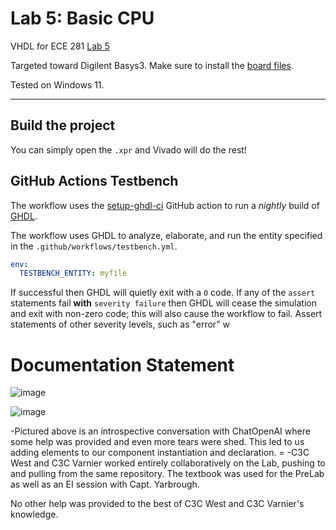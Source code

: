 # Lab 5: Basic CPU

VHDL for ECE 281 [Lab 5](https://usafa-ece.github.io/ece281-book/lab/lab5.html)

Targeted toward Digilent Basys3. Make sure to install the [board files](https://github.com/Xilinx/XilinxBoardStore/tree/2018.2/boards/Digilent/basys3).

Tested on Windows 11.

---

## Build the project

You can simply open the `.xpr` and Vivado will do the rest!

## GitHub Actions Testbench

The workflow uses the [setup-ghdl-ci](https://github.com/ghdl/setup-ghdl-ci) GitHub action
to run a *nightly* build of [GHDL](https://ghdl.github.io/ghdl/).

The workflow uses GHDL to analyze, elaborate, and run the entity specified in the `.github/workflows/testbench.yml`.

```yaml
env:
  TESTBENCH_ENTITY: myfile
```

If successful then GHDL will quietly exit with a `0` code.
If any of the `assert` statements fail **with** `severity failure` then GHDL will cease the simulation and exit with non-zero code; this will also cause the workflow to fail.
Assert statements of other severity levels, such as "error" w



# Documentation Statement

![image](https://github.com/VarnYard/ece281-lab5/assets/142039672/c242516d-a024-41bd-a401-b3050cddeba9)

![image](https://github.com/VarnYard/ece281-lab5/assets/142039672/55afafaf-2c05-4870-86f4-437a175d2720)


-Pictured above is an introspective conversation with ChatOpenAI where some help was provided and even more tears were shed. This led to us adding elements to our component instantiation and declaration. =
-C3C West and C3C Varnier worked entirely collaboratively on the Lab, pushing to and pulling from the same repository. The textbook was used for the PreLab as well as an EI session with Capt. Yarbrough. 

No other help was provided to the best of C3C West and C3C Varnier's knowledge. 



